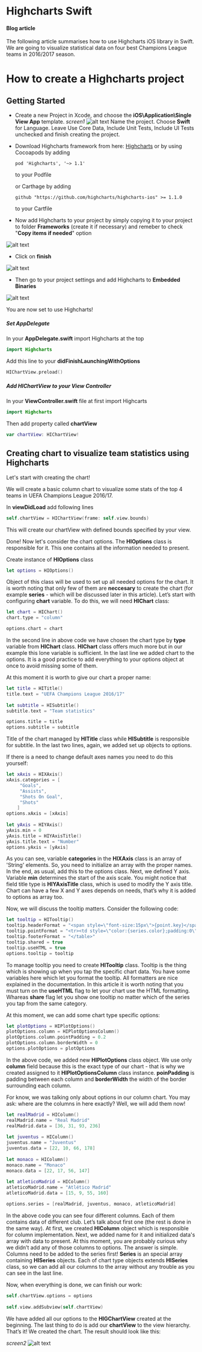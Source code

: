 # Highcharts Swift
#### Blog article 

The following article summarises how to use Highcharts iOS library in Swift.
We are going to visualize statistical data on four best Champions League teams in 2016/2017 season.

# How to create a Highcharts project

## Getting Started

- Create a new Project in Xcode, and choose the **iOS\Application\Single View App** template.
*screen1*
![alt text](screen1)
Name the project. Choose **Swift** for Language. Leave Use Core Data, Include Unit Tests, Include UI Tests unchecked and finish creating the project.

- Download Highcharts framework from here: [Highcharts](https://github.com/highcharts/highcharts-ios) 
or by using Cocoapods by adding 
    ```
    pod 'Highcharts', '~> 1.1'
    ```
    to your Podfile
    
    or Carthage by adding
    ```
    github "https://github.com/highcharts/highcharts-ios" >= 1.1.0
    ```
    to your Cartfile
    
    
- Now add Highcharts to your project by simply copying it to your project to folder **Frameworks** (create it if necessary) and remeber to check "**Copy items if needed**" option

![alt text](https://github.com/highcharts/highcharts-ios/blob/master/Images/3.png "Files")

- Click on **finish**

![alt text](https://github.com/highcharts/highcharts-ios/blob/master/Images/2.png "Copy")

- Then go to your project settings and add Highcharts to **Embedded Binaries**

![alt text](https://github.com/highcharts/highcharts-ios/blob/master/Images/1.png "Embedded")

You are now set to use Highcharts!

##### Set AppDelegate

In your **AppDelegate.swift** import Highcharts at the top

```swift
import Highcharts
```
Add this line to your **didFinishLaunchingWithOptions**

```swift
HIChartView.preload()
```

##### Add HIChartView to your View Controller

In your **ViewController.swift** file at first import Highcarts

```swift
import Highcharts
```

Then add property called **chartView**
```swift
var chartView: HIChartView!
```

## Creating chart to visualize team statistics using Highcharts
Let's start with creating the chart!

We will create a basic column chart to visualize some stats of the top 4 teams in UEFA Champions League 2016/17.

In **viewDidLoad** add following lines
```swift
self.chartView = HIChartView(frame: self.view.bounds)
```
This will create our chartView with defined bounds specified by your view.

Done!
Now let's consider the chart options. The **HIOptions** class is responsible for it. This one contains all the information needed to present.  

Create instance of **HIOptions** class
```swift
let options = HIOptions()
```

Object of this class will be used to set up all needed options for the chart. It is worth noting that only few of them are **neccesary** to create the chart (for example **series** - which will be discussed later in this article). Let’s start with configuring **chart** variable. To do this, we will need **HIChart** class:

```swift
let chart = HIChart()
chart.type = "column"

options.chart = chart
```

In the second line in above code we have chosen the chart type by **type** variable from **HIChart** class. **HIChart** class offers much more but in our example this lone variable is sufficient. In the last line we added chart to the options. It is a good practice to add everything to your options object at once to avoid missing some of them.

At this moment it is worth to give our chart a proper name:

```swift
let title = HITitle()
title.text = "UEFA Champions League 2016/17"
        
let subtitle = HISubtitle()
subtitle.text = "Team statistics"

options.title = title
options.subtitle = subtitle
```

Title of the chart managed by **HITitle** class while **HISubtitle** is responsible for subtitle. In the last two lines, again, we added set up objects to options.

If there is a need to change default axes names you need to do this yourself:

```swift
let xAxis = HIXAxis()
xAxis.categories = [
     "Goals",
     "Assists",       
     "Shots On Goal",
     "Shots"
    ]
options.xAxis = [xAxis]
                
let yAxis = HIYAxis()
yAxis.min = 0
yAxis.title = HIYAxisTitle()
yAxis.title.text = "Number"
options.yAxis = [yAxis]
```

As you can see, variable **categories** in the **HIXAxis** class is an array of 'String' elements. So, you need to initialize an array with the proper names. In the end, as usual, add this to the options class. Next, we defined Y axis. Variable **min** determines the start of the axis scale. You might notice that field title type is **HIYAxisTitle** class, which is used to modify the Y axis title. Chart can have a few X and Y axes depends on needs, that’s why it is added to options as array too.

Now, we will discuss the tooltip matters. Consider the following code:

```swift
let tooltip = HITooltip()
tooltip.headerFormat = "<span style=\"font-size:15px\">{point.key}</span><table>"
tooltip.pointFormat = "<tr><td style=\"color:{series.color};padding:0\">{series.name}: </td>" + "<td style=\"padding:0\"><b>{point.y}</b></td></tr>"
tooltip.footerFormat = "</table>"
tooltip.shared = true
tooltip.useHTML = true
options.tooltip = tooltip
```

To manage tooltip you need to create **HITooltip** class. Tooltip is the thing which is showing up when you tap the specific chart data. You have some variables here which let you format the tooltip. All formatters are nice explained in the documentation. In this article it is worth noting that you must turn on the **useHTML** flag to let your chart use the HTML formatting. Whareas **share** flag let you show one tooltip no matter which of the series you tap from the same category.

At this moment, we can add some chart type specific options:

```swift
let plotOptions = HIPlotOptions()
plotOptions.column = HIPlotOptionsColumn()
plotOptions.column.pointPadding = 0.2
plotOptions.column.borderWidth = 0
options.plotOptions = plotOptions
```

In the above code, we added new **HIPlotOptions** class object. We use only **column** field because this is the exact type of our chart - that is why we created assigned to it **HIPlotOptionsColumn** class instance. **poinPadding** is padding between each column and **borderWidth** the width of the border surrounding each column.

For know, we was talking only about options in our column chart. You may ask: where are the columns in here exactly? Well, we will add them now!

```swift
let realMadrid = HIColumn()
realMadrid.name = "Real Madrid"
realMadrid.data = [36, 31, 93, 236]
        
let juventus = HIColumn()
juventus.name = "Juventus"
juventus.data = [22, 10, 66, 178]
        
let monaco = HIColumn()
monaco.name = "Monaco"
monaco.data = [22, 17, 56, 147]
        
let atleticoMadrid = HIColumn()
atleticoMadrid.name = "Atlético Madrid"
atleticoMadrid.data = [15, 9, 55, 160]

options.series = [realMadrid, juventus, monaco, atleticoMadrid]
```

In the above code you can see four different columns. Each of them contains data of different club. Let’s talk about first one (the rest is done in the same way). At first, we created **HIColumn** object which is responsible for column implementation. Next, we added name for it and initialized data's array with data to present. At this moment, you are probably curious why we didn’t add any of those columns to options. The answer is simple. Columns need to be added to the series first! **Series** is an special array containing **HISeries** objects. Each of chart type objects extends **HISeries** class, so we can add all our columns to the array without any trouble as you can see in the last line.

Now, when everything is done, we can finish our work:

```swift
self.chartView.options = options
        
self.view.addSubview(self.chartView)
```

We have added all our options to the **HIGChartView** created at the beginning. The last thing to do is add our **chartView** to the view hierarchy. That’s it! We created the chart. The result should look like this:

*screen2*
![alt text](screen2)
